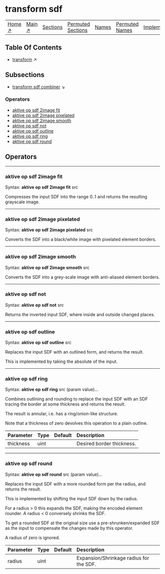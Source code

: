 # transform sdf

||||||||
|---|---|---|---|---|---|---|
|[Home ↗](/)|[Main ↗](index.md)|[Sections](index.md#sectree)|[Permuted Sections](bypsections.md)|[Names](byname.md)|[Permuted Names](bypnames.md)|[Implementations](bylang.md)|

## Table Of Contents

  - [transform](transform.md) ↗


## Subsections


 - [transform sdf combiner](transform_sdf_combiner.md) ↘

### Operators

 - [aktive op sdf 2image fit](#op_sdf_2image_fit)
 - [aktive op sdf 2image pixelated](#op_sdf_2image_pixelated)
 - [aktive op sdf 2image smooth](#op_sdf_2image_smooth)
 - [aktive op sdf not](#op_sdf_not)
 - [aktive op sdf outline](#op_sdf_outline)
 - [aktive op sdf ring](#op_sdf_ring)
 - [aktive op sdf round](#op_sdf_round)

## Operators

---
### <a name='op_sdf_2image_fit'></a> aktive op sdf 2image fit

Syntax: __aktive op sdf 2image fit__ src

Compresses the input SDF into the range 0..1 and returns the resulting grayscale image.


---
### <a name='op_sdf_2image_pixelated'></a> aktive op sdf 2image pixelated

Syntax: __aktive op sdf 2image pixelated__ src

Converts the SDF into a black/white image with pixelated element borders.


---
### <a name='op_sdf_2image_smooth'></a> aktive op sdf 2image smooth

Syntax: __aktive op sdf 2image smooth__ src

Converts the SDF into a grey-scale image with anti-aliased element borders.


---
### <a name='op_sdf_not'></a> aktive op sdf not

Syntax: __aktive op sdf not__ src

Returns the inverted input SDF, where inside and outside changed places.


---
### <a name='op_sdf_outline'></a> aktive op sdf outline

Syntax: __aktive op sdf outline__ src

Replaces the input SDF with an outlined form, and returns the result.

This is implemented by taking the absolute of the input.


---
### <a name='op_sdf_ring'></a> aktive op sdf ring

Syntax: __aktive op sdf ring__ src (param value)...

Combines outlining and rounding to replace the input SDF with an SDF tracing the border at some thickness and returns the result.

The result is annular, i.e. has a ring/onion-like structure.

Note that a thickness of zero devolves this operation to a plain outline.

|Parameter|Type|Default|Description|
|:---|:---|:---|:---|
|thickness|uint||Desired border thickness.|

---
### <a name='op_sdf_round'></a> aktive op sdf round

Syntax: __aktive op sdf round__ src (param value)...

Replaces the input SDF with a more rounded form per the radius, and returns the result.

This is implemented by shifting the input SDF down by the radius.

For a radius > 0 this expands the SDF, making the encoded element rounder. A radius < 0 conversely shrinks the SDF.

To get a rounded SDF at the original size use a pre-shrunken/expanded SDF as the input to compensate the changes made by this operator.

A radius of zero is ignored.

|Parameter|Type|Default|Description|
|:---|:---|:---|:---|
|radius|uint||Expansion/Shrinkage radius for the SDF.|

